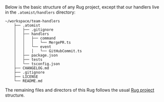 Below is the basic structure of any Rug project, except that our handlers live in
the `.atomist/handlers` directory:

```console
~/workspace/team-handlers
    ├── .atomist
    │   ├── .gitignore
    │   ├── handlers
    │   │   ├── command
    │   │   │   └── MergePR.ts
    │   │   └── event
    │   │   │   └── GitHubCommit.ts
    │   ├── package.json
    │   ├── tests
    │   └── tsconfig.json
    ├── CHANGELOG.md
    ├── .gitignore
    ├── LICENSE
    └── README.md
```

The remaining files and directors of this Rug follows the usual
[Rug project][projects] structure.

[projects]: /user-guide/rug/projects.md
